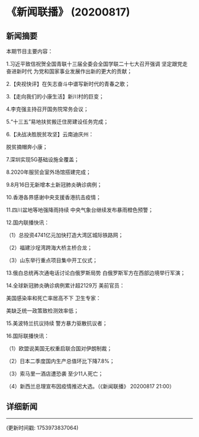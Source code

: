 # 《新闻联播》 (20200817)

## 新闻摘要

本期节目主要内容：

1.习近平致信祝贺全国青联十三届全委会全国学联二十七大召开强调 坚定跟党走 奋进新时代 为党和国家事业发展作出新的更大的贡献；

2.【央视快评】在矢志奋斗中谱写新时代的青春之歌；

3.【走向我们的小康生活】新川村的巨变；

4.李克强主持召开国务院常务会议；

5.“十三五”易地扶贫搬迁住房建设任务完成；

6.【决战决胜脱贫攻坚】云南迪庆州：

脱贫摘帽奔小康；

7.深圳实现5G基础设施全覆盖；

8.2020年服贸会室外场馆搭建完成；

9.8月16日无新增本土新冠肺炎确诊病例；

10.香港各界感谢中央支援香港抗击疫情；

11.四川盆地等地强降雨持续 中央气象台继续发布暴雨橙色预警；

12.国内联播快讯：

（1）总投资4741亿元加快打造大湾区城际铁路网；

（2）福建沙埕湾跨海大桥主桥合龙；

（3）山东举行重点项目集中开工仪式；

13.俄白总统再次通电话讨论白俄罗斯局势 白俄罗斯军方在西部边境举行军演；

14.全球新冠肺炎确诊病例累计超2129万 美前官员：

美国感染率和死亡率居高不下 卫生专家：

美缺乏统一政策致检测效率低；

15.美波特兰抗议持续 警方暴力驱散抗议者；

16.国际联播快讯：

（1）欧盟说美国无权重启联合国对伊朗制裁；

（2）日本二季度国内生产总值环比下降7.8%；

（3）索马里一酒店遭恐袭 至少11人死亡；

（4）新西兰总理宣布因疫情推迟大选。（《新闻联播》 20200817 21:00）

## 详细新闻

---

(更新时间戳: 1753973837064)

